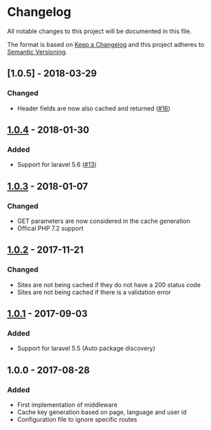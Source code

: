 # Changelog
All notable changes to this project will be documented in this file.

The format is based on [Keep a Changelog](http://keepachangelog.com/en/1.0.0/)
and this project adheres to [Semantic Versioning](http://semver.org/spec/v2.0.0.html).

## [1.0.5] - 2018-03-29
### Changed
- Header fields are now also cached and returned ([#16](https://github.com/jkniest/HTMLCache/pull/16))

## [1.0.4] - 2018-01-30
### Added
- Support for laravel 5.6 ([#13](https://github.com/jkniest/HTMLCache/pull/13))

## [1.0.3] - 2018-01-07
### Changed
- GET parameters are now considered in the cache generation
- Offical PHP 7.2 support

## [1.0.2] - 2017-11-21
### Changed
- Sites are not being cached if they do not have a 200 status code
- Sites are not being cached if there is a validation error

## [1.0.1] - 2017-09-03
### Added
- Support for laravel 5.5 (Auto package discovery)

## 1.0.0 - 2017-08-28
### Added
- First implementation of middleware
- Cache key generation based on page, language and user id
- Configuration file to ignore specific routes

[1.0.1]: https://github.com/jkniest/HTMLCache/compare/1.0.0...1.0.1
[1.0.2]: https://github.com/jkniest/HTMLCache/compare/1.0.1...1.0.2
[1.0.3]: https://github.com/jkniest/HTMLCache/compare/1.0.2...1.0.3
[1.0.4]: https://github.com/jkniest/HTMLCache/compare/1.0.3...1.0.4
